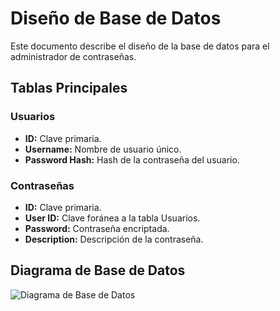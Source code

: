 # Diseño de Base de Datos

Este documento describe el diseño de la base de datos para el administrador de contraseñas.

## Tablas Principales

### Usuarios

- **ID:** Clave primaria.
- **Username:** Nombre de usuario único.
- **Password Hash:** Hash de la contraseña del usuario.

### Contraseñas

- **ID:** Clave primaria.
- **User ID:** Clave foránea a la tabla Usuarios.
- **Password:** Contraseña encriptada.
- **Description:** Descripción de la contraseña.

## Diagrama de Base de Datos

![Diagrama de Base de Datos](path_to_database_diagram)
